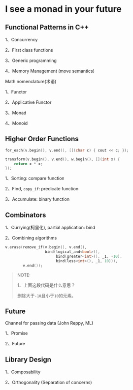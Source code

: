 # I see a monad in your future

## Functional Patterns in C++

1、Concurrency

2、First class functions

3、Generic programming

4、Memory Management (move semantics)



Math nomenclature(术语)

1、Functor

2、Applicative Functor

3、Monad

4、Monoid

## Higher Order Functions

```C++
for_each(v.begin(), v.end(), [](char c) { cout << c; });
```



```C++
transform(v.begin(), v.end(), w.begin(), [](int x) { 
    return x * x; 
});
```



1、Sorting: compare function

2、Find, `copy_if`: predicate function

3、Accumulate: binary function



## Combinators

1、Currying(柯里化), partial application: bind

2、Combining algorithms

```C++
v.erase(remove_if(v.begin(), v.end(),
                  bind(logical_and<bool>(),
                       bind(greater<int>(), _1, -10),
                       bind(less<int>(), _1, 10))),
        v.end());

```

> NOTE:
>
> 1、上面这段代码是什么意思？
>
> 删除大于`-10`且小于`10`的元素。
>
> 

## Future

Channel for passing data (John Reppy, ML)

1、Promise

2、Future

## Library Design

1、Composability

2、Orthogonality (Separation of concerns)
